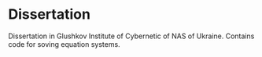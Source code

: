 # Dissertation
Dissertation in Glushkov Institute of Cybernetic of NAS of Ukraine. Contains code for soving equation systems. 
